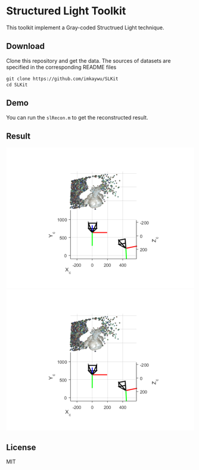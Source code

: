 # Structured Light Toolkit

This toolkit implement a Gray-coded Structrued Light technique.

## Download
Clone this repository and get the data. The sources of datasets are specified in the corresponding README files

```
git clone https://github.com/imkaywu/SLKit
cd SLKit
```

## Demo
You can run the `slRecon.m` to get the reconstructed result.

## Result
![man](doc/man.png)
![beethovan](doc/man.png)

## License
MIT